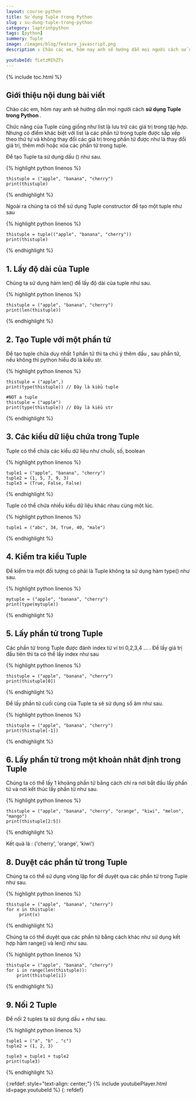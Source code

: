 ```yaml
---
layout: course-python
title: Sử dụng Tuple trong Python
slug : su-dung-tuple-trong-python
category: laptrinhpython
tags: [python]
summery: Tuple
image: /images/blog/feature_javascript.png
description : Chào các em, hôm nay anh sẽ hướng dẫn mọi người cách sử dụng Tuple trong python là gì

youtubeId: fLetzMIhZTs
---
```


{% include toc.html %}

## **Giới thiệu nội dung bài viết**

Chào các em, hôm nay anh sẽ hướng dẫn mọi người cách <b> sử dụng Tuple trong Python </b>. 

Chức năng của Tuple cũng giống như list là lưu trữ các giá trị trong tập hợp. Nhưng có điểm khác biệt với list là các phần tử trong tuple được sắp xếp theo thứ tự và không thay đổi các giá trị trong phần tử được như là thay đổi giá trị, thêm mới hoặc xóa các phần tử trong tuple.


Để tạo Tuple ta sử dụng dấu () như sau.

{% highlight python  linenos %}

  	thistuple = ("apple", "banana", "cherry")
	print(thistuple)

{% endhighlight %}



Ngoài ra chúng ta có thể sử dụng Tuple constructor để tạo một tuple như sau

{% highlight python  linenos %}

  	thistuple = tuple(("apple", "banana", "cherry"))
	print(thistuple)

{% endhighlight %}




## **1. Lấy độ dài của Tuple**

Chúng ta sử dụng hàm len() để lấy độ dài của tuple như sau.

{% highlight python  linenos %}

  	thistuple = ("apple", "banana", "cherry")
	print(len(thistuple))

{% endhighlight %}

## **2. Tạo Tuple với một phần tử**

Để tạo tuple chứa duy nhất 1 phần tử thì ta chú ý thêm dấu , sau phần tử, nếu không thì python hiểu đó là kiểu str.

{% highlight python  linenos %}

  	thistuple = ("apple",)
	print(type(thistuple)) // Đây là kiểu tuple

	#NOT a tuple
	thistuple = ("apple") 
	print(type(thistuple)) // Đây là kiểu str

{% endhighlight %}

## **3. Các kiểu dữ liệu chứa trong Tuple**

Tuple có thể chứa các kiểu dữ liệu như chuỗi, số, boolean

{% highlight python  linenos %}

  	tuple1 = ("apple", "banana", "cherry")
	tuple2 = (1, 5, 7, 9, 3)
	tuple3 = (True, False, False)

{% endhighlight %}

Tuple có thể chứa nhiều kiểu dữ liệu khác nhau cùng một lúc.

{% highlight python  linenos %}

  	tuple1 = ("abc", 34, True, 40, "male")

{% endhighlight %}



## **4. Kiểm tra kiểu Tuple**

Để kiểm tra một đối tượng có phải là Tuple không ta sử dụng hàm type() như sau.

{% highlight python  linenos %}

  	mytuple = ("apple", "banana", "cherry")
	print(type(mytuple))


{% endhighlight %}

## **5. Lấy phần tử trong Tuple**

Các phần tử trong Tuple được đánh index từ ví trí 0,2,3,4 ... . Để lấy giá trị đầu tiên thì ta có thể lấy index như sau

{% highlight python  linenos %}

  	thistuple = ("apple", "banana", "cherry")
	print(thistuple[0])

{% endhighlight %}

Để lấy phần tử cuối cùng của Tuple ta sẽ sử dụng số âm như sau.

{% highlight python  linenos %}

  	thistuple = ("apple", "banana", "cherry")
	print(thistuple[-1])

{% endhighlight %}

## **6. Lấy phần tử trong một khoản nhât định trong Tuple**

Chúng ta có thể lấy 1 khoảng phần tử bằng cách chỉ ra nơi bắt đầu lấy phần tử và nơi kết thúc lấy phần tử như sau.

{% highlight python  linenos %}

  	thistuple = ("apple", "banana", "cherry", "orange", "kiwi", "melon", "mango")
	print(thistuple[2:5])

{% endhighlight %}

Kết quả là : ('cherry', 'orange', 'kiwi')

## **8. Duyệt các phần tử trong Tuple**

Chúng ta có thể sử dụng vòng lặp for để duyệt qua các phần tử trong Tuple như sau.

{% highlight python  linenos %}

  	thistuple = ("apple", "banana", "cherry")
	for x in thistuple:
 		 print(x)

{% endhighlight %}

Chúng ta có thể duyệt qua các phần tử bằng cách khác như sử dụng kết hợp hàm range() và len() như sau.

{% highlight python  linenos %}

  	thistuple = ("apple", "banana", "cherry")
	for i in range(len(thistuple)):
  		print(thistuple[i])

{% endhighlight %}

## **9. Nối 2 Tuple**

Để nối 2 tuples ta sử dụng dấu + như sau.

{% highlight python  linenos %}

  	tuple1 = ("a", "b" , "c")
	tuple2 = (1, 2, 3)

	tuple3 = tuple1 + tuple2
	print(tuple3)

{% endhighlight %}

{:refdef: style="text-align: center;"}
{% include youtubePlayer.html id=page.youtubeId %}
{: refdef}















